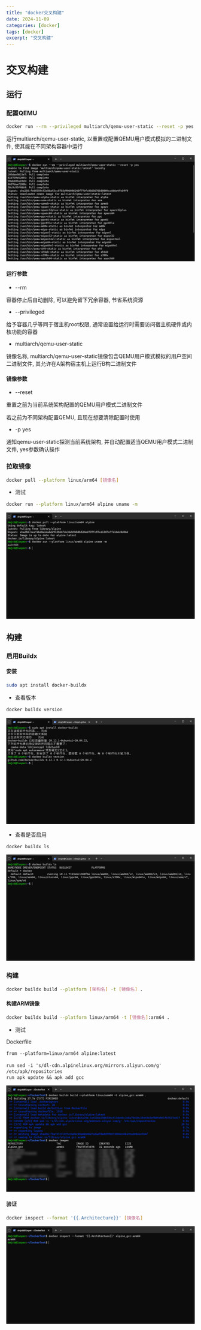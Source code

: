 ```yaml
---
title: "docker交叉构建"
date: 2024-11-09
categories: [docker]
tags: [docker]
excerpt: "交叉构建"
---
```


# 交叉构建

## 运行

### 配置QEMU

```sh
docker run --rm --privileged multiarch/qemu-user-static --reset -p yes
```

运行multiarch/qemu-user-static, 以重置或配置QEMU用户模式模拟的二进制文件, 使其能在不同架构容器中运行

![](/Resource/Imgur/20241109_153104.jpg)

#### 运行参数

- --rm

容器停止后自动删除, 可以避免留下冗余容器, 节省系统资源

- --privileged

给予容器几乎等同于宿主机root权限, 通常设置给运行时需要访问宿主机硬件或内核功能的容器

- multiarch/qemu-user-static

镜像名称, multiarch/qemu-user-static镜像包含QEMU用户模式模拟的用户空间二进制文件, 其允许在A架构宿主机上运行B构二进制文件

#### 镜像参数

- --reset

重置之前为当前系统架构配置的QEMU用户模式二进制文件

若之前为不同架构配置QEMU, 且现在想要清除配置时使用

- -p yes

通知qemu-user-static探测当前系统架构, 并自动配置适当QEMU用户模式二进制文件, yes参数确认操作

### 拉取镜像

```sh
docker pull --platform linux/arm64 [镜像名]
```

- 测试

```sh
docker run --platform linux/arm64 alpine uname -m
```

![](/Resource/Imgur/20241109_153630.jpg)

## 构建

### 启用Buildx

#### 安装

```sh
sudo apt install docker-buildx
```

- 查看版本

```sh
docker buildx version
```

![](/Resource/Imgur/20241111_231026.jpg)

- 查看是否启用

```sh
docker buildx ls
```

![](/Resource/Imgur/20241111_231625.jpg)

### 构建

```sh
docker buildx build --platform [架构名] -t [镜像名] .
```

#### 构建ARM镜像

```sh
docker buildx build --platform linux/arm64 -t [镜像名]:arm64 .
```

- 测试

Dockerfile

```docker
from --platform=linux/arm64 alpine:latest

run sed -i 's/dl-cdn.alpinelinux.org/mirrors.aliyun.com/g' /etc/apk/repositories
run apk update && apk add gcc
```

![](/Resource/Imgur/20241113_214415.jpg)

#### 验证

```sh
docker inspect --format '{{.Architecture}}' [镜像名]
```

![](/Resource/Imgur/20241113_215017.jpg)